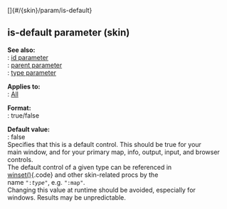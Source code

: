 []{#/{skin}/param/is-default}    
## is-default parameter (skin)    
**See also:**    
:   [id parameter](ref/%7Bskin%7D/param/id)    
:   [parent parameter](ref/%7Bskin%7D/param/parent)    
:   [type parameter](ref/%7Bskin%7D/param/type)    
<!-- -->    
**Applies to:**    
:   [All](ref/%7Bskin%7D/control)    
<!-- -->    
**Format:**    
:   true/false    
<!-- -->    
**Default value:**    
:   false    
Specifies that this is a default control. This should be true for your    
main window, and for your primary map, info, output, input, and browser    
controls.    
The default control of a given type can be referenced in    
[winset()](ref/proc/winset){.code} and other skin-related procs by the    
name `":`*`type`*`"`, e.g. `":map"`.    
Changing this value at runtime should be avoided, especially for    
windows. Results may be unpredictable.  